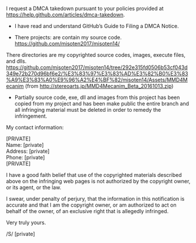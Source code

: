 I request a DMCA takedown pursuant to your policies provided at
https://help.github.com/articles/dmca-takedown.

- I have read and understand GitHub’s Guide to Filing a DMCA Notice.

- There projects: are contain my source code.
https://github.com/misoten2017/misoten14/

There directories are my copyrighted source codes, images, execute
files, and dlls.
https://github.com/misoten2017/misoten14/tree/292e315fd0506b53cf043d349e72b270d96bf6e2/%E3%83%97%E3%83%AD%E3%82%B0%E3%83%A9%E3%83%A0%E9%96%A2%E4%BF%82/misoten14/Assets/MMD4Mecanim
(from http://stereoarts.jp/MMD4Mecanim_Beta_20161013.zip)

- Partially source code, exe, dll and images from this project has been
copied from my project and has been make public
the entire branch and all infringing material must be deleted in order
to remedy the infringement.

My contact information:

[PRIVATE]    
Name: [private]    
Address: [private]    
Phone: [private]    
[PRIVATE]  

I have a good faith belief that use of the copyrighted materials
described above on the infringing web pages is not authorized by the
copyright owner, or its agent, or the law.

I swear, under penalty of perjury, that the information in this
notification is accurate and that I am the copyright owner, or am
authorized to act on behalf of the owner, of an exclusive right that is
allegedly infringed.

Very truly yours.

/S/ [private]  
